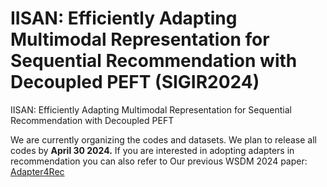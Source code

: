 # IISAN: Efficiently Adapting Multimodal Representation for Sequential Recommendation with Decoupled PEFT (SIGIR2024)
IISAN: Efficiently Adapting Multimodal Representation for Sequential Recommendation with Decoupled PEFT

We are currently organizing the codes and datasets. We plan to release all codes by **April 30 2024.** If you are interested in adopting adapters in recommendation you can also refer to Our previous WSDM 2024 paper: 
[Adapter4Rec](https://github.com/westlake-repl/Adapter4Rec)
